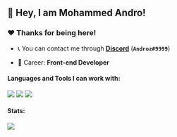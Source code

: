 ## :wave: Hey, I am Mohammed Andro! 

### :heart:️ Thanks for being here!

- :telephone_receiver: You can contact me through **[Discord](https://discord.com/users/user_id)** (**`Androz#9999`**)

- :briefcase: Career: **Front-end Developer**

#### Languages and Tools I can work with:
<img src="https://img.shields.io/badge/-HTML5-E34F26?logo=html5&logoColor=white">
<a><img src="https://img.shields.io/badge/-Javascript-yellow?logo=javascript&logoColor=white"></a>
<a><img src="https://img.shields.io/badge/-CSS-blue?logo=css3&logoColor=white"></a>

#### Stats:
<img src="https://github-readme-stats.vercel.app/api?username=MohammedAndro&show_icons=true&hide_border=true&theme=algolia&icon_color=#ee6c4d">
